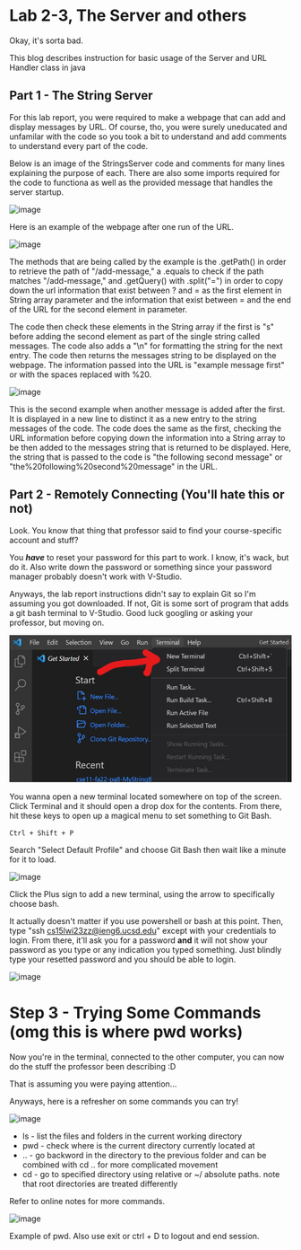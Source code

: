 # Lab 2-3, The Server and others
Okay, it's sorta bad. 

This blog describes instruction for basic usage of the Server and URL Handler class in java
## Part 1 - The String Server
For this lab report, you were required to make a webpage that can add and display messages by URL. 
Of course, tho, you were surely uneducated and unfamilar with the code so you took a bit to understand 
and add comments to understand every part of the code. 

Below is an image of the StringsServer code and comments for many lines explaining the purpose of each. There are also 
some imports required for the code to functiona as well as the provided message that handles the server startup. 

![image](https://user-images.githubusercontent.com/45048652/215360588-90c758b4-3375-412f-8d37-630bde23ee70.png)

Here is an example of the webpage after one run of the URL. 

![image](https://user-images.githubusercontent.com/45048652/215360906-df50d6cd-392c-4654-8eab-0f9046a4c885.png)

The methods that are being called by the example is the .getPath() in order to retrieve the path of "/add-message," a 
.equals to check if the path matches "/add-message," and .getQuery() with .split("=") in order to copy down the url information 
that exist between ? and = as the first element in String array parameter and the information that exist between = and the end of 
the URL for the second element in parameter. 

The code then check these elements in the String array if the first is "s" before adding the second element as part of the single 
string called messages. The code also adds a "\n" for formatting the string for the next entry. The code then returns the messages 
string to be displayed on the webpage. The information passed into the URL is "example message first" or with the spaces replaced 
with %20.

![image](https://user-images.githubusercontent.com/45048652/215361294-101a50fc-4b41-4bd4-85ca-09df2f7efc65.png)

This is the second example when another message is added after the first. It is displayed in a new line to distinct it as a new 
entry to the string messages of the code. The code does the same as the first, checking the URL information before copying 
down the information into a String array to be then added to the messages string that is returned to be displayed. Here, the 
string that is passed to the code is "the following second message" or "the%20following%20second%20message" in the URL.

## Part 2 - Remotely Connecting (You'll hate this or not)

Look. You know that thing that professor said to find your course-specific account and stuff?

You ***have*** to reset your password for this part to work. I know, it's wack, but do it. Also 
write down the password or something since your password manager probably doesn't work with V-Studio. 

Anyways, the lab report instructions didn't say to explain Git so I'm assuming you got downloaded. 
If not, Git is some sort of program that adds a git bash terminal to V-Studio. Good luck googling 
or asking your professor, but moving on.

![new terminal button](vsnewterm.jpg)

You wanna open a new terminal located somewhere on top of the screen. Click Terminal and it should 
open a drop dox for the contents. From there, hit these keys to open up a magical menu to set something 
to Git Bash.

    Ctrl + Shift + P

Search "Select Default Profile" and choose Git Bash then wait like a minute for it to load.

![image](https://user-images.githubusercontent.com/45048652/212208295-c6cca98d-f06d-4559-bed6-d7c04e5b0d7f.png)

Click the Plus sign to add a new terminal, using the arrow to specifically choose bash. 

It actually doesn't matter if you use powershell or bash at this point. Then, type "ssh cs15lwi23zz@ieng6.ucsd.edu" 
except with your credentials to login. From there, it'll ask you for a password **and** it will not show your password as you 
type or any indication you typed something. Just blindly type your resetted password and you should be able to login.

![image](https://user-images.githubusercontent.com/45048652/214347130-a91bc4ab-1409-472c-abc4-1b7d4acbd131.png)

 
# Step 3 - Trying Some Commands (omg this is where pwd works)

Now you're in the terminal, connected to the other computer, you can now do the stuff the professor been describing :D

That is assuming you were paying attention...

Anyways, here is a refresher on some commands you can try!

![image](https://user-images.githubusercontent.com/45048652/214347778-8003fa48-2703-4525-9a89-cb1baa922cc1.png)


* ls - list the files and folders in the current working directory 
* pwd - check where is the current directory currently located at 
* .. - go backword in the directory to the previous folder and can be combined with cd ..<path> for more complicated movement
* cd <path> - go to specified directory using relative or ~/ absolute paths. note that root directories are treated differently
  
Refer to online notes for more commands.
 
 ![image](https://user-images.githubusercontent.com/45048652/212210168-372982ad-d0ba-483b-af62-7a1126a4418d.png)

 Example of pwd. Also use exit or ctrl + D to logout and end session.
